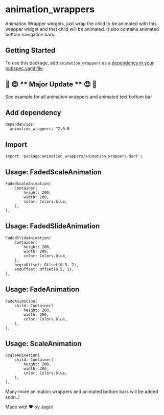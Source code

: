 # animation_wrappers

Animation Wrapper widgets, just wrap the child to be animated with this wrapper widget and that child will be animated. It also contains animated bottom navigation bars.

## Getting Started

To use this package, add `animation_wrappers` as a [dependency in your pubspec.yaml file](https://flutter.io/platform-plugins/).

## :star_struck: :heart_eyes: ** Major Update ** :heart_eyes: :star_struck:

See example for all animation wrappers and animated text bottom bar

## Add dependency
```
dependencies:
  animation_wrappers: ^2.0.0
```

## Import
```
import 'package:animation_wrappers/animation_wrappers.dart';
```

## Usage: FadedScaleAnimation
```
FadedScaleAnimation(
    Container(
        height: 200,
        width: 200,
        color: Colors.blue,
    ),
),
```
## Usage: FadedSlideAnimation
```
FadedSlideAnimation(
    Container(
        height: 200,
        width: 200,
        color: Colors.blue,
    ),
    beginOffset: Offset(0.5, 2),
    endOffset: Offset(0.5, 1),
),
```
## Usage: FadeAnimation
```
FadeAnimation(
    child: Container(
        height: 200,
        width: 200,
        color: Colors.blue,
    ),
),
```
## Usage: ScaleAnimation
```
ScaleAnimation(
    child: Container(
        height: 200,
        width: 200,
        color: Colors.blue,
    ),
),
```

Many more animation wrappers and animated bottom bars will be added soon..!

Made with :heart: by Jagrit